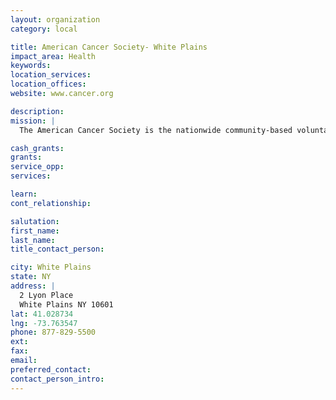 ```yaml
---
layout: organization
category: local

title: American Cancer Society- White Plains
impact_area: Health
keywords: 
location_services: 
location_offices: 
website: www.cancer.org

description: 
mission: |
  The American Cancer Society is the nationwide community-based voluntary health organization dedicated to eliminating cancer as a major health problem by preventing cancer, saving lives, and diminishing suffering from cancer, through research, education, advocacy, and service. 

cash_grants: 
grants: 
service_opp: 
services: 

learn: 
cont_relationship: 

salutation: 
first_name: 
last_name: 
title_contact_person: 

city: White Plains
state: NY
address: |
  2 Lyon Place  
  White Plains NY 10601
lat: 41.028734
lng: -73.763547
phone: 877-829-5500
ext: 
fax: 
email: 
preferred_contact: 
contact_person_intro: 
---
```

